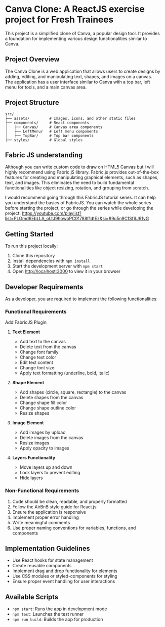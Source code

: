# Canva Clone: A ReactJS exercise project for Fresh Trainees

This project is a simplified clone of Canva, a popular design tool. It provides a foundation for implementing various design functionalities similar to Canva.

## Project Overview

The Canva Clone is a web application that allows users to create designs by adding, editing, and manipulating text, shapes, and images on a canvas. The application has a user interface similar to Canva with a top bar, left menu for tools, and a main canvas area. 

## Project Structure

```
src/
├── assets/         # Images, icons, and other static files
├── components/     # React components
│   ├── Canvas/     # Canvas area components
│   ├── LeftMenu/   # Left menu components
│   ├── TopBar/     # Top bar components
├── styles/         # Global styles
```

## Fabric JS understanding
Although you can write custom code to draw on HTML5 Canvas but i will highly recommend using Fabric.jS library. Fabric.js provides out-of-the-box features for creating and manipulating graphical elements, such as shapes, text, and images. This eliminates the need to build fundamental functionalities like object resizing, rotation, and grouping from scratch.

I would recommend going through this FabricJS tutorial series. It can help you understand the basics of FabricJS. You can watch the whole series before starting the project, or go through the series while developing the project. https://youtube.com/playlist?list=PLOmd6EbLLA_oLtJ9howoPC01788f1dtEz&si=89u5n9C1Sf6J61vG

## Getting Started

To run this project locally:

1. Clone this repository
2. Install dependencies with `npm install`
3. Start the development server with `npm start`
4. Open [http://localhost:3000](http://localhost:3000) to view it in your browser

## Developer Requirements

As a developer, you are required to implement the following functionalities:

### Functional Requirements

Add FabricJS Plugin

1. **Text Element**
   - Add text to the canvas
   - Delete text from the canvas
   - Change font family
   - Change text color
   - Edit text content
   - Change font size
   - Apply text formatting (underline, bold, italic)

2. **Shape Element**
   - Add shapes (circle, square, rectangle) to the canvas
   - Delete shapes from the canvas
   - Change shape fill color
   - Change shape outline color
   - Resize shapes

3. **Image Element**
   - Add images by upload
   - Delete images from the canvas
   - Resize images
   - Apply opacity to images

4. **Layers Functionality**
   - Move layers up and down
   - Lock layers to prevent editing
   - Hide layers

### Non-Functional Requirements

1. Code should be clean, readable, and properly formatted
2. Follow the AirBnB style guide for React.js
3. Ensure the application is responsive
4. Implement proper error handling
5. Write meaningful comments
6. Use proper naming conventions for variables, functions, and components

## Implementation Guidelines

- Use React hooks for state management
- Create reusable components
- Implement drag and drop functionality for elements
- Use CSS modules or styled-components for styling
- Ensure proper event handling for user interactions

## Available Scripts

- `npm start`: Runs the app in development mode
- `npm test`: Launches the test runner
- `npm run build`: Builds the app for production
